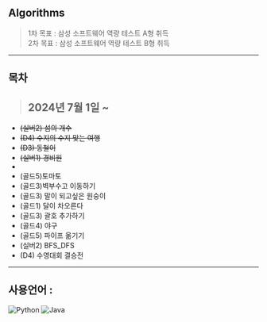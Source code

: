 ## Algorithms
> 1차 목표 : 삼성 소프트웨어 역량 테스트 A형 취득 <br>
> 2차 목표 : 삼성 소프트웨어 역량 테스트 B형 취득
---

## 목차
> <h2>2024년 7월 1일 ~ </h2>

  - ~~(실버2) 섬의 개수~~
  - ~~(D4) 수지의 수지 맞는 여행~~
  - ~~(D3) 동철이~~
  - ~~(실버1) 경비원~~
  - 
  - (골드5)토마토 
  - (골드3)벽부수고 이동하기 
  - (골드3) 말이 되고싶은 원숭이
  - (골드1) 달이 차오른다
  - (골드3) 괄호 추가하기
  - (골드4) 야구
  - (골드5) 파이프 옮기기
  - (실버2) BFS_DFS
  - (D4) 수영대회 결승전

---

## 사용언어 : 
![Python](https://img.shields.io/badge/python-3670A0?style=for-the-badge&logo=python&logoColor=ffdd54)
![Java](https://img.shields.io/badge/java-%23ED8B00.svg?style=for-the-badge&logo=java&logoColor=white)
